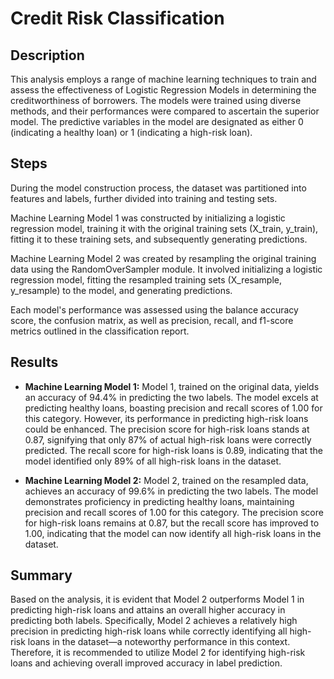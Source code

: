 # Credit Risk Classification

## Description
This analysis employs a range of machine learning techniques to train and assess the effectiveness of Logistic Regression Models in determining the creditworthiness of borrowers. The models were trained using diverse methods, and their performances were compared to ascertain the superior model. The predictive variables in the model are designated as either 0 (indicating a healthy loan) or 1 (indicating a high-risk loan).

## Steps
During the model construction process, the dataset was partitioned into features and labels, further divided into training and testing sets.

Machine Learning Model 1 was constructed by initializing a logistic regression model, training it with the original training sets (X_train, y_train), fitting it to these training sets, and subsequently generating predictions.

Machine Learning Model 2 was created by resampling the original training data using the RandomOverSampler module. It involved initializing a logistic regression model, fitting the resampled training sets (X_resample, y_resample) to the model, and generating predictions.

Each model's performance was assessed using the balance accuracy score, the confusion matrix, as well as precision, recall, and f1-score metrics outlined in the classification report.


## Results
- **Machine Learning Model 1:**
Model 1, trained on the original data, yields an accuracy of 94.4% in predicting the two labels. The model excels at predicting healthy loans, boasting precision and recall scores of 1.00 for this category. However, its performance in predicting high-risk loans could be enhanced. The precision score for high-risk loans stands at 0.87, signifying that only 87% of actual high-risk loans were correctly predicted. The recall score for high-risk loans is 0.89, indicating that the model identified only 89% of all high-risk loans in the dataset.

- **Machine Learning Model 2:**
Model 2, trained on the resampled data, achieves an accuracy of 99.6% in predicting the two labels. The model demonstrates proficiency in predicting healthy loans, maintaining precision and recall scores of 1.00 for this category. The precision score for high-risk loans remains at 0.87, but the recall score has improved to 1.00, indicating that the model can now identify all high-risk loans in the dataset.

## Summary  
Based on the analysis, it is evident that Model 2 outperforms Model 1 in predicting high-risk loans and attains an overall higher accuracy in predicting both labels. Specifically, Model 2 achieves a relatively high precision in predicting high-risk loans while correctly identifying all high-risk loans in the dataset—a noteworthy performance in this context. Therefore, it is recommended to utilize Model 2 for identifying high-risk loans and achieving overall improved accuracy in label prediction.

